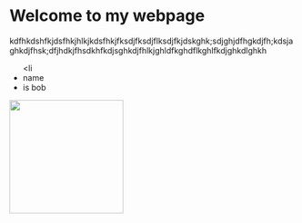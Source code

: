 <tbody>
</table>
<script src="https://ajax.googleapis.com/ajax/libs/jquery/1.7.1/jquery.min.js"></script>
<script src="script.js"></script>
<!-- Content -->
<h1>Welcome to my webpage</h1>
<p>kdfhkdshfkjdsfhkjhlkjkdsfhkjfksdjfksdjflksdjfkjdskghk;sdjghjdfhgkdjfh;kdsjaghkdjfhsk;dfjhdkjfhsdkhfkdjsghkdjfhlkjghldfkghdflkghlfkdjghkdlghkh</p>
<ul>&lt;li
<li>name</li>
<li>is bob</li>
</ul>
<p><img src="http://punmeup.com/wp-content/uploads/2017/07/Chemistry-pun.jpg" description="" height="200" width="" /></p>
